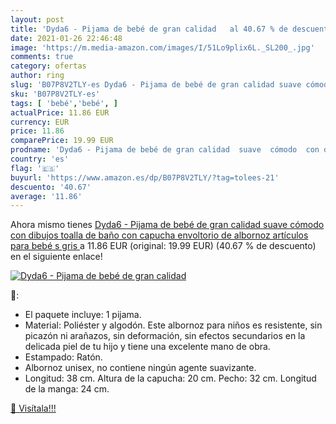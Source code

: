 ```yaml
---
layout: post
title: 'Dyda6 - Pijama de bebé de gran calidad   al 40.67 % de descuento'
date: 2021-01-26 22:46:48
image: 'https://m.media-amazon.com/images/I/51Lo9plix6L._SL200_.jpg'
comments: true
category: ofertas
author: ring
slug: 'B07P8V2TLY-es Dyda6 - Pijama de bebé de gran calidad suave cómodo con...'
sku: 'B07P8V2TLY-es'
tags: [ 'bebé','bebé', ]
actualPrice: 11.86 EUR
currency: EUR
price: 11.86
comparePrice: 19.99 EUR
prodname: 'Dyda6 - Pijama de bebé de gran calidad  suave  cómodo  con dibujos  toalla de baño con capucha  envoltorio de albornoz  artículos para bebé  s  gris '
country: 'es'
flag: '🇪🇸'
buyurl: 'https://www.amazon.es/dp/B07P8V2TLY/?tag=tolees-21'
descuento: '40.67'
average: '11.86'
---
```


Ahora mismo tienes [Dyda6 - Pijama de bebé de gran calidad  suave  cómodo  con dibujos  toalla de baño con capucha  envoltorio de albornoz  artículos para bebé  s  gris ](https://www.amazon.es/dp/B07P8V2TLY/?tag=tolees-21) a 11.86 EUR (original: 19.99 EUR) (40.67 %  de descuento) en el siguiente enlace!

[![Dyda6 - Pijama de bebé de gran calidad  ](https://m.media-amazon.com/images/I/51Lo9plix6L._SL200_.jpg)](https://www.amazon.es/dp/B07P8V2TLY/?tag=tolees-21)

🔎:

- El paquete incluye: 1 pijama.
- Material: Poliéster y algodón. Este albornoz para niños es resistente, sin picazón ni arañazos, sin deformación, sin efectos secundarios en la delicada piel de tu hijo y tiene una excelente mano de obra.
- Estampado: Ratón.
- Albornoz unisex, no contiene ningún agente suavizante.
- Longitud: 38 cm. Altura de la capucha: 20 cm. Pecho: 32 cm. Longitud de la manga: 24 cm.

[🛒 Visítala!!!](https://www.amazon.es/dp/B07P8V2TLY/?tag=tolees-21)
